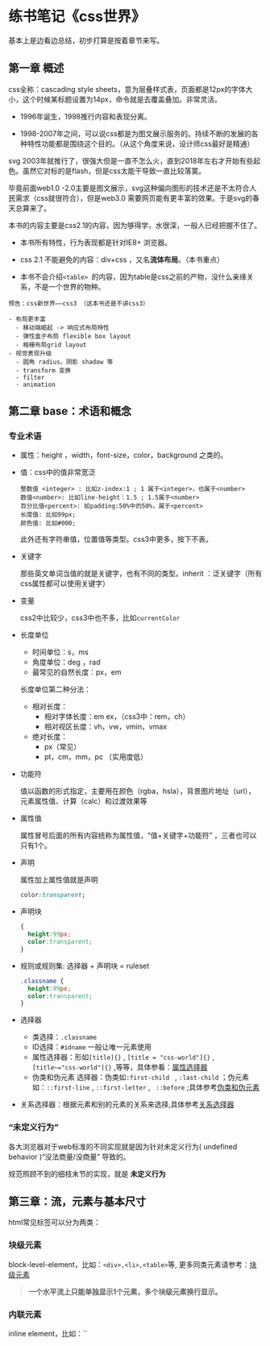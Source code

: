 # 练书笔记《css世界》

基本上是边看边总结，初步打算是按着章节来写。

## 第一章 概述

css全称：cascading style sheets，意为层叠样式表，页面都是12px的字体大小，这个时候某标题设置为14px，命令就是去覆盖叠加。非常灵活。

- 1996年诞生，1998推行内容和表现分离。

- 1998-2007年之间，可以说css都是为图文展示服务的。持续不断的发展的各种特性功能都是围绕这个目的。（从这个角度来说，设计师css最好是精通）

svg 2003年就推行了，很强大但是一直不怎么火，直到2018年左右才开始有些起色。虽然它对标的是flash，但是css太能干导致一直比较落寞。

毕竟前面web1.0 -2.0主要是图文展示，svg这种偏向图形的技术还是不太符合人民需求（css就很符合），但是web3.0 需要网页能有更丰富的效果。于是svg的春天总算来了。

本书的内容主要是css2.1的内容，因为够得学，水很深，一般人已经把握不住了。

- 本书所有特性，行为表现都是针对IE8+ 浏览器。

- css 2.1 不能避免的内容：div+css ，又名**流体布局**。（本书重点）

- 本书不会介绍`<table> `的内容，因为table是css之前的产物，没什么亲缘关系，不是一个世界的物种。

```
预告：css新世界——css3 （这本书还是不讲css3）

- 布局更丰富
  - 移动端崛起 -> 响应式布局特性
  - 弹性盒子布局 flexible box layout
  - 格栅布局grid layout
- 视觉表现升级
  - 圆角 radius，阴影 shadow 等
  - transform 变换
  - filter
  - animation
```

## 第二章 base：术语和概念

### 专业术语

- 属性：height ，width，font-size，color，background 之类的。

- 值：css中的值非常宽泛

	```
	整数值 <integer> : 比如z-index:1 ; 1 属于<integer>，也属于<number>
	数值<number>: 比如line-height：1.5 ; 1.5属于<number>
	百分比值<percent>: 如padding:50%中的50%，属于<percent>
	长度值: 比如99px;
	颜色值: 比如#000;
	```

	此外还有字符串值，位置值等类型。css3中更多，按下不表。

- 关键字

  那些英文单词当值的就是关键字，也有不同的类型。inherit ：泛关键字（所有css属性都可以使用关键字）

- 变量

  css2中比较少，css3中也不多，比如`currentColor`

- 长度单位

  - 时间单位：s，ms
  - 角度单位：deg ，rad
  - 最常见的自然长度：px，em

  长度单位第二种分法：

  - 相对长度：
    - 相对字体长度：em ex，（css3中：rem，ch）
    - 相对视区长度：vh，vw，vmin，vmax
  - 绝对长度：
    - px（常见）
    - pt，cm，mm，pc （实用度低）

- 功能符

  值以函数的形式指定，主要用在颜色（rgba，hsla），背景图片地址（url），元素属性值、计算（calc）和过渡效果等

- 属性值

  属性冒号后面的所有内容统称为属性值，“值+关键字+功能符” ，三者也可以只有1个。

- 声明

  属性加上属性值就是声明

  ```css
  color:transparent;
  ```

- 声明块

  ```css
  {
    height:99px;
    color:transparent;
  }
  ```

- 规则或规则集:  选择器 + 声明块 = ruleset

  ```css
  .classname {
    height:99px;
    color:transparent;
  }
  ```

- 选择器

  - 类选择：`.classname `
  - ID选择：`#idname` 一般让唯一元素使用
  - 属性选择器：形如`[title]{}` , `[title = "css-world"]{}` , `[title~="css-world"]{}` ,等等，具体参看：[属性选择器](https://developer.mozilla.org/zh-CN/docs/Web/CSS/Attribute_selectors) 
  - 伪类和伪元素 选择器：伪类如`:first-child ` , `:last-child` ；伪元素如：`::first-line` , `::first-letter` , ` ::before` ;具体参考[伪类和伪元素](https://developer.mozilla.org/zh-CN/docs/Learn/CSS/Building_blocks/Selectors/Pseudo-classes_and_pseudo-elements)

- 关系选择器：根据元素和别的元素的关系来选择,具体参考[关系选择器](https://developer.mozilla.org/zh-CN/docs/Learn/CSS/Building_blocks/Selectors/Combinators)

### “未定义行为”

各大浏览器对于web标准的不同实现就是因为针对未定义行为( undefined behavior )“没法商量/没商量” 导致的。

规范照顾不到的细枝末节的实现，就是 **未定义行为**

## 第三章：流，元素与基本尺寸

html常见标签可以分为两类：

### 块级元素

block-level-element，比如：`<div>,<li>,<table>`等, 更多同类元素请参考：[块级元素](https://developer.mozilla.org/zh-CN/docs/Web/HTML/Block-level_elements#%E5%85%83%E7%B4%A0%E5%88%97%E8%A1%A8)

> **一个水平流上只能单独显示1个元素，多个块级元素换行显示。**





### 内联元素

inline element，比如：``

